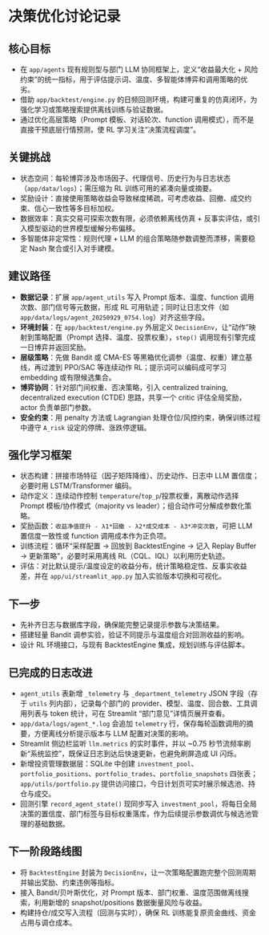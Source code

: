 # 决策优化讨论记录

## 核心目标
- 在 `app/agents` 现有规则型与部门 LLM 协同框架上，定义“收益最大化 + 风险约束”的统一指标，用于评估提示词、温度、多智能体博弈和调用策略的优劣。
- 借助 `app/backtest/engine.py` 的日频回测环境，构建可重复的仿真闭环，为强化学习或策略搜索提供离线训练与验证数据。
- 通过优化高层策略（Prompt 模板、对话轮次、function 调用模式），而不是直接干预底层行情预测，使 RL 学习关注“决策流程调度”。

## 关键挑战
- 状态空间：每轮博弈涉及市场因子、代理信号、历史行为与日志状态（`app/data/logs`）；需压缩为 RL 训练可用的紧凑向量或摘要。
- 奖励设计：直接使用策略收益会导致梯度稀疏，可考虑收益、回撤、成交约束、信心一致性等多目标加权。
- 数据效率：真实交易可探索次数有限，必须依赖离线仿真 + 反事实评估，或引入模型驱动的世界模型缓解分布偏移。
- 多智能体非定常性：规则代理 + LLM 的组合策略随参数调整而漂移，需要稳定 Nash 聚合或引入对手建模。

## 建议路径
- **数据记录**：扩展 `app/agent_utils` 写入 Prompt 版本、温度、function 调用次数、部门信号等元数据，形成 RL 可用轨迹；同时让日志文件（如 `app/data/logs/agent_20250929_0754.log`）对齐这些字段。
- **环境封装**：在 `app/backtest/engine.py` 外层定义 `DecisionEnv`，让“动作”映射到策略配置（Prompt 选择、温度、投票权重），`step()` 调用现有引擎完成一日博弈并返回奖励。
- **层级策略**：先做 Bandit 或 CMA-ES 等黑箱优化调参（温度、权重）建立基线，再过渡到 PPO/SAC 等连续动作 RL；提示词可以编码成可学习 embedding 或有限候选集合。
- **博弈协同**：针对部门间权重、否决策略，引入 centralized training, decentralized execution (CTDE) 思路，共享一个 critic 评估全局奖励，actor 负责单部门参数。
- **安全约束**：用 penalty 方法或 Lagrangian 处理仓位/风控约束，确保训练过程中遵守 `A_risk` 设定的停牌、涨跌停逻辑。

## 强化学习框架
- 状态构建：拼接市场特征（因子矩阵降维）、历史动作、日志中 LLM 置信度；必要时用 LSTM/Transformer 编码。
- 动作定义：连续动作控制 `temperature`/`top_p`/投票权重，离散动作选择 Prompt 模板/协作模式（majority vs leader）；组合动作可分解成参数化策略。
- 奖励函数：`收益净值提升 - λ1*回撤 - λ2*成交成本 - λ3*冲突次数`，可把 LLM 置信度一致性或 function 调用成本作为正负项。
- 训练流程：循环“采样配置 → 回放到 BacktestEngine → 记入 Replay Buffer → 更新策略”，必要时采用离线 RL（CQL、IQL）以利用历史轨迹。
- 评估：对比默认提示/温度设定的收益分布，统计策略稳定性、反事实收益差，并在 `app/ui/streamlit_app.py` 加入实验版本切换和可视化。

## 下一步
- 先补齐日志与数据库字段，确保能完整记录提示参数与决策结果。
- 搭建轻量 Bandit 调参实验，验证不同提示与温度组合对回测收益的影响。
- 设计 RL 环境接口，与现有 BacktestEngine 集成，规划训练与评估脚本。

## 已完成的日志改进
- `agent_utils` 表新增 `_telemetry` 与 `_department_telemetry` JSON 字段（存于 `utils` 列内部），记录每个部门的 provider、模型、温度、回合数、工具调用列表与 token 统计，可在 Streamlit “部门意见”详情页展开查看。
- `app/data/logs/agent_*.log` 会追加 `telemetry` 行，保存每轮函数调用的摘要，方便离线分析提示版本与 LLM 配置对决策的影响。
- Streamlit 侧边栏监听 `llm.metrics` 的实时事件，并以 ~0.75 秒节流频率刷新“系统监控”，既保证日志到达后快速更新，也避免刷屏造成 UI 闪烁。
- 新增投资管理数据层：SQLite 中创建 `investment_pool`、`portfolio_positions`、`portfolio_trades`、`portfolio_snapshots` 四张表；`app/utils/portfolio.py` 提供访问接口，今日计划页可实时展示候选池、持仓与成交。
- 回测引擎 `record_agent_state()` 现同步写入 `investment_pool`，将每日全局决策的置信度、部门标签与目标权重落库，作为后续提示参数调优与候选池管理的基础数据。

## 下一阶段路线图
- 将 `BacktestEngine` 封装为 `DecisionEnv`，让一次策略配置跑完整个回测周期并输出奖励、约束违例等指标。
- 接入 Bandit/贝叶斯优化，对 Prompt 版本、部门权重、温度范围做离线搜索，利用新增的 snapshot/positions 数据衡量风险与收益。
- 构建持仓/成交写入流程（回测与实时），确保 RL 训练能复原资金曲线、资金占用与调仓成本。
